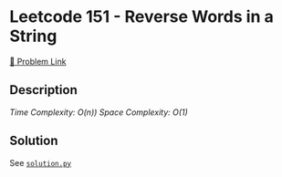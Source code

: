# Leetcode 151 - Reverse Words in a String

[🔗 Problem Link](https://leetcode.com/problems/reverse-words-in-a-string/)

## Description

*Time Complexity: O(n))
Space Complexity: O(1)*

## Solution

See [`solution.py`](solution.py)
